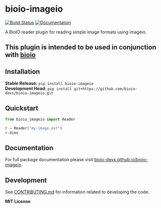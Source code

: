 # bioio-imageio

[![Build Status](https://github.com/bioio-devs/bioio-imageio/workflows/CI/badge.svg)](https://github.com/bioio-devs/bioio-imageio/actions)
[![Documentation](https://github.com/bioio-devs/bioio-imageio/workflows/Documentation/badge.svg)](https://bioio-devs.github.io/bioio-imageio)

A BioIO reader plugin for reading simple image formats using imageio.

This plugin is intended to be used in conjunction with [bioio](https://github.com/bioio-devs/bioio)
---

## Installation

**Stable Release:** `pip install bioio-imageio`<br>
**Development Head:** `pip install git+https://github.com/bioio-devs/bioio-imageio.git`

## Quickstart

```python
from bioio_imageio import Reader 

r = Reader("my-image.ext")
r.dims
```

## Documentation

For full package documentation please visit [bioio-devs.github.io/bioio-imageio](https://bioio-devs.github.io/bioio-imageio).

## Development

See [CONTRIBUTING.md](CONTRIBUTING.md) for information related to developing the code.

**MIT License**
